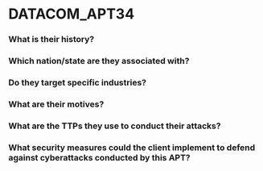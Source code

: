 # DATACOM_APT34

### What is their history?
### Which nation/state are they associated with?
### Do they target specific industries?
### What are their motives?
### What are the TTPs they use to conduct their attacks?
### What security measures could the client implement to defend against cyberattacks conducted by this APT?
